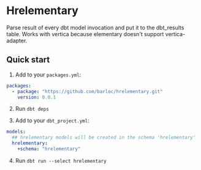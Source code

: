 # Hrelementary

Parse result of every dbt model invocation and put it to the dbt_results table. Works with vertica because elementary doesn't support vertica-adapter.

## Quick start

1. Add to your `packages.yml`:

```yml packages.yml
packages:
  - package: "https://github.com/barloc/hrelementary.git"
    version: 0.0.1
```

2. Run `dbt deps`

3. Add to your `dbt_project.yml`:

```yml
models:
  ## hrelementary models will be created in the schema 'hrelementary'
  hrelementary:
    +schema: "hrelementary"
```

4. Run `dbt run --select hrelementary`
